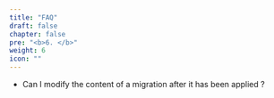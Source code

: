 ```yaml
---
title: "FAQ"
draft: false
chapter: false
pre: "<b>6. </b>"
weight: 6
icon: ""
---
```


- Can I modify the content of a migration after it has been applied ?


